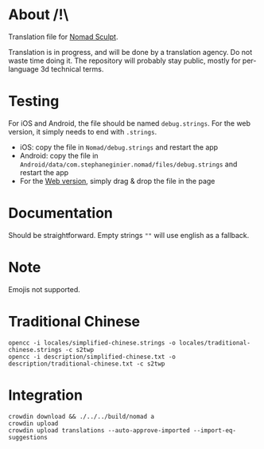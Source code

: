 # About /!\

Translation file for [Nomad Sculpt](https://nomadsculpt.com/).

Translation is in progress, and will be done by a translation agency.
Do not waste time doing it.
The repository will probably stay public, mostly for per-language 3d technical terms.

# Testing

For iOS and Android, the file should be named `debug.strings`.
For the web version, it simply needs to end with `.strings`.

- iOS: copy the file in `Nomad/debug.strings` and restart the app
- Android: copy the file in `Android/data/com.stephaneginier.nomad/files/debug.strings` and restart the app
- For the [Web version](https://stephaneginier.com/archive/nomad_demo/), simply drag & drop the file in the page

# Documentation

Should be straightforward.
Empty strings `""` will use english as a fallback.

# Note
Emojis not supported.

# Traditional Chinese

```
opencc -i locales/simplified-chinese.strings -o locales/traditional-chinese.strings -c s2twp
opencc -i description/simplified-chinese.txt -o description/traditional-chinese.txt -c s2twp
```

# Integration

```
crowdin download && ./../../build/nomad a
crowdin upload
crowdin upload translations --auto-approve-imported --import-eq-suggestions
```
